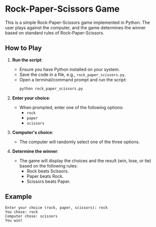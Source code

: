 # Rock-Paper-Scissors Game

This is a simple Rock-Paper-Scissors game implemented in Python. The user plays against the computer, and the game determines the winner based on standard rules of Rock-Paper-Scissors.

## How to Play

1. **Run the script**:
   - Ensure you have Python installed on your system.
   - Save the code in a file, e.g., `rock_paper_scissors.py`.
   - Open a terminal/command prompt and run the script:
     ```bash
     python rock_paper_scissors.py
     ```

2. **Enter your choice**:
   - When prompted, enter one of the following options:
     - `rock`
     - `paper`
     - `scissors`

3. **Computer's choice**:
   - The computer will randomly select one of the three options.

4. **Determine the winner**:
   - The game will display the choices and the result (win, lose, or tie) based on the following rules:
     - Rock beats Scissors.
     - Paper beats Rock.
     - Scissors beats Paper.

## Example

```plaintext
Enter your choice (rock, paper, scissors): rock
You chose: rock
Computer chose: scissors
You win!
